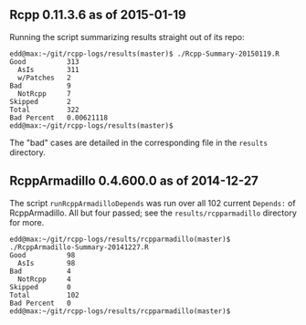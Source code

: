 
Rcpp 0.11.3.6 as of 2015-01-19
------------------------------

Running the script summarizing results straight out of its repo:

```{sh}
edd@max:~/git/rcpp-logs/results(master)$ ./Rcpp-Summary-20150119.R
Good          313 
  AsIs        311 
  w/Patches   2 
Bad           9 
  NotRcpp     7 
Skipped       2 
Total         322 
Bad Percent   0.00621118 
edd@max:~/git/rcpp-logs/results(master)$ 
```

The "bad" cases are detailed in the corresponding file in the `results`
directory.


RcppArmadillo 0.4.600.0 as of 2014-12-27
----------------------------------------

The script `runRcppArmadilloDepends` was run over all 102 current `Depends:`
of RcppArmadillo.  All but four passed; see the `results/rcpparmadillo` directory for more.

```{sh}
edd@max:~/git/rcpp-logs/results/rcpparmadillo(master)$ ./RcppArmadillo-Summary-20141227.R
Good          98 
  AsIs        98 
Bad           4 
  NotRcpp     4 
Skipped       0 
Total         102 
Bad Percent   0 
edd@max:~/git/rcpp-logs/results/rcpparmadillo(master)$ 
```
